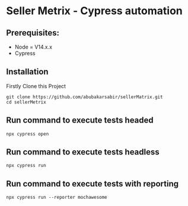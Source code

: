 # Seller Metrix - Cypress automation

## Prerequisites: ##

* Node = V14.x.x
* Cypress

## Installation
Firstly Clone this Project 

    git clone https://github.com/abubakarsabir/sellerMatrix.git
    cd sellerMetrix

## Run command to execute tests headed
   
    npx cypress open 

## Run command to execute tests headless

    npx cypress run 

## Run command to execute tests with reporting
    
    npx cypress run --reporter mochawesome
